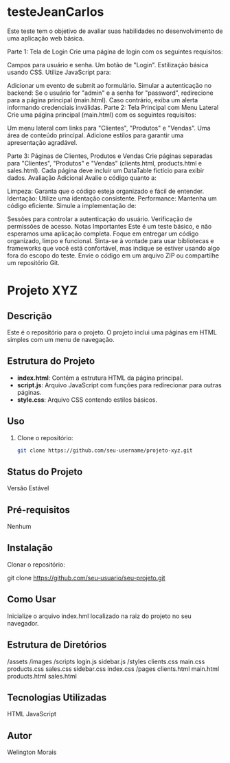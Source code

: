 # testeJeanCarlos
Este teste tem o objetivo de avaliar suas habilidades no desenvolvimento de uma aplicação web básica.

Parte 1: Tela de Login
Crie uma página de login com os seguintes requisitos:

Campos para usuário e senha.
Um botão de "Login".
Estilização básica usando CSS.
Utilize JavaScript para:

Adicionar um evento de submit ao formulário.
Simular a autenticação no backend:
Se o usuário for "admin" e a senha for "password", redirecione para a página principal (main.html).
Caso contrário, exiba um alerta informando credenciais inválidas.
Parte 2: Tela Principal com Menu Lateral
Crie uma página principal (main.html) com os seguintes requisitos:

Um menu lateral com links para "Clientes", "Produtos" e "Vendas".
Uma área de conteúdo principal.
Adicione estilos para garantir uma apresentação agradável.

Parte 3: Páginas de Clientes, Produtos e Vendas
Crie páginas separadas para "Clientes", "Produtos" e "Vendas" (clients.html, products.html e sales.html).
Cada página deve incluir um DataTable fictício para exibir dados.
Avaliação Adicional
Avalie o código quanto a:

Limpeza: Garanta que o código esteja organizado e fácil de entender.
Identação: Utilize uma identação consistente.
Performance: Mantenha um código eficiente.
Simule a implementação de:

Sessões para controlar a autenticação do usuário.
Verificação de permissões de acesso.
Notas Importantes
Este é um teste básico, e não esperamos uma aplicação completa. Foque em entregar um código organizado, limpo e funcional.
Sinta-se à vontade para usar bibliotecas e frameworks que você está confortável, mas indique se estiver usando algo fora do escopo do teste.
Envie o código em um arquivo ZIP ou compartilhe um repositório Git.
# Projeto XYZ

## Descrição
Este é o repositório para o projeto. O projeto inclui uma páginas em HTML simples com um menu de navegação.

## Estrutura do Projeto
- **index.html**: Contém a estrutura HTML da página principal.
- **script.js**: Arquivo JavaScript com funções para redirecionar para outras páginas.
- **style.css**: Arquivo CSS contendo estilos básicos.

## Uso
1. Clone o repositório:
   ```bash
   git clone https://github.com/seu-username/projeto-xyz.git

## Status do Projeto

Versão Estável

## Pré-requisitos

Nenhum

## Instalação
Clonar o repositório:

git clone https://github.com/seu-usuario/seu-projeto.git

## Como Usar
Inicialize o arquivo index.hml localizado na raiz do projeto no seu navegador.

## Estrutura de Diretórios
/assets
    /images
    /scripts
        login.js
        sidebar.js
    /styles
        clients.css
        main.css
        products.css
        sales.css
        sidebar.css
        index.css
/pages
    clients.html
    main.html
    products.html
    sales.html


## Tecnologias Utilizadas
HTML
JavaScript

## Autor
Welington Morais